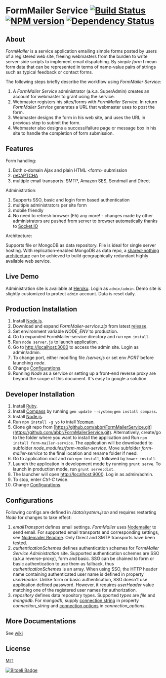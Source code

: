 FormMailer Service [![Build Status](https://travis-ci.org/abbr/FormMailerService.png)](https://travis-ci.org/abbr/FormMailerService) [![NPM version](https://badge.fury.io/js/form-mailer-service.png)](http://badge.fury.io/js/form-mailer-service) [![Dependency Status](https://gemnasium.com/abbr/FormMailerService.png)](https://gemnasium.com/abbr/FormMailerService)
=================
## About 
*FormMailer* is a service application emailing simple forms posted by users of a registered web site, freeing webmasters from the burden to write server-side scripts to implement email dispatching. By *simple form* I mean form data that can be represented in terms of name-value pairs of strings such as typical feedback or contact forms.

The following steps briefly describe the workflow using *FormMailer Service*:

1. A *FormMailer Service* administrator (a.k.a. SuperAdmin) creates an account for webmaster to grant using the service.
2. Webmaster registers his sites/forms with *FormMailer Service*. In return *FormMailer Service* generates a URL that webmaster uses to post the form.
3. Webmaster designs the form in his web site, and uses the URL in previous step to submit the form.
4. Webmaster also designs a success/failure page or message box in his site to handle the completion of form submission.

## Features

Form handling:

1. Both x-domain Ajax and plain HTML &lt;form&gt; submission
2. [reCAPTCHA](http://www.google.com/recaptcha)
3. multiple email transports: SMTP, Amazon SES, Sendmail and Direct

Administration:

1. Supports SSO, basic and login form based authentication
2. multiple administrators per site form
3. mobile friendly
4. No need to refresh browser (F5) any more!  - changes made by other administrators are pushed from server to browser automatically thanks to [Socket.IO](http://socket.io/)

Architecture:

Supports file or MongoDB as data repository. File is ideal for single server hosting. With replication-enabled MongoDB as data repo, a [shared-nothing architecture](http://en.wikipedia.org/wiki/Shared_nothing_architecture) can be achieved to build geographically redundant highly available web service.

## Live Demo
Administration site is available at [Heroku](http://pacific-reaches-9909.herokuapp.com/). Login as `admin/admin`. Demo site is slightly customized to protect `admin` account. Data is reset daily.

## Production Installation
1. Install [Node.js](http://nodejs.org/).
2. Download and expand *FormMailer-service.zip* from latest [release](https://github.com/abbr/FormMailerService/releases).
3. Set environment variable *NODE_ENV* to production.
4. Go to expanded FormMailer-service directory and run `npm install`.
5. Run `node server.js` to launch application.
6. Go to [http://localhost:3000](http://localhost:3000) to access the admin site. Login as admin/admin.
7. To change port, either modifing file */server.js* or set env *PORT* before launching *node*.
8. Change [Configurations](#configurations).
9. Running *Node* as a service or setting up a front-end reverse proxy are beyond the scope of this document. It's easy to google a solution.


## Developer Installation
1. Install [Ruby](http://www.ruby-lang.org/en/downloads/).
2. Install [Compass](http://compass-style.org/install/) by running `gem update --system;gem install compass`.
3. Install [Node.js](http://nodejs.org/).
4. Run `npm install -g yo` to intall [Yeoman](http://yeoman.io/).
5. Clone git repo from [https://github.com/abbr/FormMailerService.git](https://github.com/abbr/FormMailerService.git). Alternatively, create/go to the folder where you want to install the application and  Run `npm install form-mailer-service`. The application will be downloaded to subfolder *node_modules/form-mailer-service*. Move subfolder *form-mailer-service* to the final location and rename folder if need. 
6. Go to application root and run `npm install`, followed by `bower install`.
7. Launch the application in development mode by running `grunt serve`. To launch in production mode, run `grunt serve:dist`.
8. The launcher will open [http://localhost:9000](http://localhost:9000). Log in as admin/admin.
9. To stop, enter *Ctrl-C* twice.
10. Change [Configurations](#configurations).

## Configurations
Following configs are defined in */data/system.json* and requires restarting *Node* for changes to take effect:

1. *emailTransport* defines email settings. *FormMailer* uses [Nodemailer](https://github.com/andris9/Nodemailer) to send email. For supported email transports and corresponding settings, see [Nodemailer Readme](https://github.com/andris9/Nodemailer#possible-transport-methods). Only Direct and SMTP transports have been tested. 
2. *authenticationSchemes* defines authentication schemes for *FormMailer Service Administration* site. Supported authentication schemes are SSO (a.k.a reverse-proxy), form and basic. SSO can be chained to form or basic authentication to use them as fallback, thus *authenticationSchemes* is an array. When using SSO, the HTTP header name containing authenticated user name is defined in property *userHeader*. Unlike form or basic authentication, SSO doesn't use application defined password. However, it requires *userHeader* value matching one of the registered user names for authorization.  
3. *repository* defines data repository types. Supported *types* are *file* and *mongodb*. For *mongodb*, supply [connection string](http://docs.mongodb.org/manual/reference/connection-string/) in property *connection_string* and [connection options](http://mongoosejs.com/docs/connections.html#options) in *connection_options*.

## More Documentations
See [wiki](https://github.com/abbr/FormMailerService/wiki)

## License
[MIT](http://opensource.org/licenses/MIT)

[![Bitdeli Badge](https://d2weczhvl823v0.cloudfront.net/abbr/formmailerservice/trend.png)](https://bitdeli.com/free "Bitdeli Badge")

